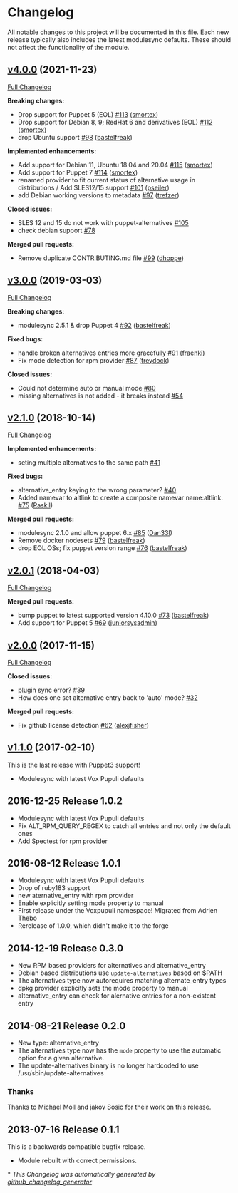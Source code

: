 # Changelog

All notable changes to this project will be documented in this file.
Each new release typically also includes the latest modulesync defaults.
These should not affect the functionality of the module.

## [v4.0.0](https://github.com/voxpupuli/puppet-alternatives/tree/v4.0.0) (2021-11-23)

[Full Changelog](https://github.com/voxpupuli/puppet-alternatives/compare/v3.0.0...v4.0.0)

**Breaking changes:**

- Drop support for Puppet 5 \(EOL\) [\#113](https://github.com/voxpupuli/puppet-alternatives/pull/113) ([smortex](https://github.com/smortex))
- Drop support for Debian 8, 9; RedHat 6 and derivatives \(EOL\) [\#112](https://github.com/voxpupuli/puppet-alternatives/pull/112) ([smortex](https://github.com/smortex))
- drop Ubuntu support [\#98](https://github.com/voxpupuli/puppet-alternatives/pull/98) ([bastelfreak](https://github.com/bastelfreak))

**Implemented enhancements:**

- Add support for Debian 11, Ubuntu 18.04 and 20.04 [\#115](https://github.com/voxpupuli/puppet-alternatives/pull/115) ([smortex](https://github.com/smortex))
- Add support for Puppet 7 [\#114](https://github.com/voxpupuli/puppet-alternatives/pull/114) ([smortex](https://github.com/smortex))
- renamed provider to fit current status of alternative usage in distributions / Add SLES12/15 support [\#101](https://github.com/voxpupuli/puppet-alternatives/pull/101) ([pseiler](https://github.com/pseiler))
- add Debian working versions to metadata [\#97](https://github.com/voxpupuli/puppet-alternatives/pull/97) ([trefzer](https://github.com/trefzer))

**Closed issues:**

- SLES 12 and 15 do not work with puppet-alternatives [\#105](https://github.com/voxpupuli/puppet-alternatives/issues/105)
- check debian support [\#78](https://github.com/voxpupuli/puppet-alternatives/issues/78)

**Merged pull requests:**

- Remove duplicate CONTRIBUTING.md file [\#99](https://github.com/voxpupuli/puppet-alternatives/pull/99) ([dhoppe](https://github.com/dhoppe))

## [v3.0.0](https://github.com/voxpupuli/puppet-alternatives/tree/v3.0.0) (2019-03-03)

[Full Changelog](https://github.com/voxpupuli/puppet-alternatives/compare/v2.1.0...v3.0.0)

**Breaking changes:**

- modulesync 2.5.1 & drop Puppet 4 [\#92](https://github.com/voxpupuli/puppet-alternatives/pull/92) ([bastelfreak](https://github.com/bastelfreak))

**Fixed bugs:**

- handle broken alternatives entries more gracefully [\#91](https://github.com/voxpupuli/puppet-alternatives/pull/91) ([fraenki](https://github.com/fraenki))
- Fix mode detection for rpm provider [\#87](https://github.com/voxpupuli/puppet-alternatives/pull/87) ([treydock](https://github.com/treydock))

**Closed issues:**

- Could not determine auto or manual mode [\#80](https://github.com/voxpupuli/puppet-alternatives/issues/80)
- missing alternatives is not added - it breaks instead [\#54](https://github.com/voxpupuli/puppet-alternatives/issues/54)

## [v2.1.0](https://github.com/voxpupuli/puppet-alternatives/tree/v2.1.0) (2018-10-14)

[Full Changelog](https://github.com/voxpupuli/puppet-alternatives/compare/v2.0.1...v2.1.0)

**Implemented enhancements:**

- seting multiple alternatives to the same path [\#41](https://github.com/voxpupuli/puppet-alternatives/issues/41)

**Fixed bugs:**

- alternative\_entry keying to the wrong parameter? [\#40](https://github.com/voxpupuli/puppet-alternatives/issues/40)
- Added namevar to altlink to create a composite namevar name:altlink. [\#75](https://github.com/voxpupuli/puppet-alternatives/pull/75) ([Raskil](https://github.com/Raskil))

**Merged pull requests:**

- modulesync 2.1.0 and allow puppet 6.x [\#85](https://github.com/voxpupuli/puppet-alternatives/pull/85) ([Dan33l](https://github.com/Dan33l))
- Remove docker nodesets [\#79](https://github.com/voxpupuli/puppet-alternatives/pull/79) ([bastelfreak](https://github.com/bastelfreak))
- drop EOL OSs; fix puppet version range [\#76](https://github.com/voxpupuli/puppet-alternatives/pull/76) ([bastelfreak](https://github.com/bastelfreak))

## [v2.0.1](https://github.com/voxpupuli/puppet-alternatives/tree/v2.0.1) (2018-04-03)

[Full Changelog](https://github.com/voxpupuli/puppet-alternatives/compare/v2.0.0...v2.0.1)

**Merged pull requests:**

- bump puppet to latest supported version 4.10.0 [\#73](https://github.com/voxpupuli/puppet-alternatives/pull/73) ([bastelfreak](https://github.com/bastelfreak))
- Add support for Puppet 5 [\#69](https://github.com/voxpupuli/puppet-alternatives/pull/69) ([juniorsysadmin](https://github.com/juniorsysadmin))

## [v2.0.0](https://github.com/voxpupuli/puppet-alternatives/tree/v2.0.0) (2017-11-15)

[Full Changelog](https://github.com/voxpupuli/puppet-alternatives/compare/v1.1.0...v2.0.0)

**Closed issues:**

- plugin sync error? [\#39](https://github.com/voxpupuli/puppet-alternatives/issues/39)
- How does one set alternative entry back to 'auto' mode? [\#32](https://github.com/voxpupuli/puppet-alternatives/issues/32)

**Merged pull requests:**

- Fix github license detection [\#62](https://github.com/voxpupuli/puppet-alternatives/pull/62) ([alexjfisher](https://github.com/alexjfisher))

## [v1.1.0](https://github.com/voxpupuli/puppet-alternatives/tree/v1.1.0) (2017-02-10)

This is the last release with Puppet3 support!
* Modulesync with latest Vox Pupuli defaults

## 2016-12-25 Release 1.0.2

* Modulesync with latest Vox Pupuli defaults
* Fix ALT_RPM_QUERY_REGEX to catch all entries and not only the default ones
* Add Spectest for rpm provider

## 2016-08-12 Release 1.0.1

* Modulesync with latest Vox Pupuli defaults
* Drop of ruby183 support
* new aternative_entry with rpm provider
* Enable explicitly setting mode property to manual
* First release under the Voxpupuli namespace! Migrated from Adrien Thebo
* Rerelease of 1.0.0, which didn't make it to the forge


## 2014-12-19 Release 0.3.0

* New RPM based providers for alternatives and alternative_entry
* Debian based distributions use `update-alternatives` based on $PATH
* The alternatives type now autorequires matching alternate_entry types
* dpkg provider explicitly sets the mode property to manual
* alternative_entry can check for alernative entries for a non-existent entry


## 2014-08-21 Release 0.2.0

* New type: alternative_entry
* The alternatives type now has the `mode` property to use the automatic
    option for a given alternative.
* The update-alternatives binary is no longer hardcoded to use
    /usr/sbin/update-alternatives

### Thanks

Thanks to Michael Moll and jakov Sosic for their work on this release.


## 2013-07-16 Release 0.1.1

This is a backwards compatible bugfix release.

* Module rebuilt with correct permissions.


\* *This Changelog was automatically generated by [github_changelog_generator](https://github.com/github-changelog-generator/github-changelog-generator)*
